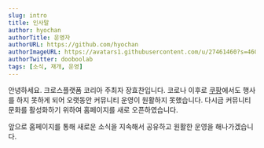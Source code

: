 ```yaml
---
slug: intro
title: 인사말
author: hyochan
authorTitle: 운영자
authorURL: https://github.com/hyochan
authorImageURL: https://avatars1.githubusercontent.com/u/27461460?s=460&u=b5860875e26d33fd70fd210f4ea74f81cdf9d99b&v=4
authorTwitter: dooboolab
tags: [소식, 재개, 운영]
---
```


안녕하세요. 크로스플랫폼 코리아 주최자 장효찬입니다.
코로나 이후로 [쿠팡](https://www.coupang.com)에서도 행사를 하지 못하게 되어 오랫동안 커뮤니티 운영이 원활하지 못했습니다.
다시금 커뮤니티 문화를 활성화하기 위하여 홈페이지를 새로 오픈하였습니다.

앞으로 홈페이지를 통해 새로운 소식을 지속해서 공유하고 원활한 운영을 해나가겠습니다.
